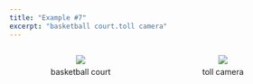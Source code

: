 ```yaml
---
title: "Example #7"
excerpt: "basketball court.toll camera"
---
```

  <div>
    <div style="width:50%;float:left;text-align:center">
      <figure>
        <a href="{{site.baseurl}}/assets/dataset/7_0.png">
        <img src="{{site.baseurl}}/assets/dataset/7_0.png" style="margin-bottom: 5px;"></a>
        <figcaption style="width:100%">basketball court</figcaption>
      </figure>
    </div>
    <div style="width:50%;float:left;text-align:center">
      <figure>
        <a href="{{site.baseurl}}/assets/dataset/7_1.png">
        <img src="{{site.baseurl}}/assets/dataset/7_1.png" style="margin-bottom: 5px;"></a>
        <figcaption style="width:100%">toll camera</figcaption>
      </figure>
    </div>
  </div>
